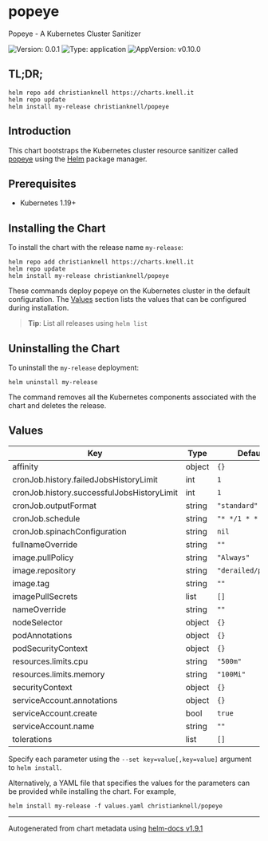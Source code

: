 # popeye

Popeye - A Kubernetes Cluster Sanitizer

![Version: 0.0.1](https://img.shields.io/badge/Version-0.0.1-informational?style=flat-square) ![Type: application](https://img.shields.io/badge/Type-application-informational?style=flat-square) ![AppVersion: v0.10.0](https://img.shields.io/badge/AppVersion-v0.10.0-informational?style=flat-square)

## TL;DR;

```console
helm repo add christianknell https://charts.knell.it
helm repo update
helm install my-release christianknell/popeye
```

## Introduction

This chart bootstraps the Kubernetes cluster resource sanitizer called [popeye](https://github.com/derailed/popeye) using the [Helm](https://helm.sh) package manager.

## Prerequisites

- Kubernetes 1.19+

## Installing the Chart

To install the chart with the release name `my-release`:

```console
helm repo add christianknell https://charts.knell.it
helm repo update
helm install my-release christianknell/popeye
```

These commands deploy popeye on the Kubernetes cluster in the default configuration. The [Values](#values) section lists the values that can be configured during installation.

> **Tip**: List all releases using `helm list`

## Uninstalling the Chart

To uninstall the `my-release` deployment:

```console
helm uninstall my-release
```

The command removes all the Kubernetes components associated with the chart and deletes the release.

## Values

| Key                                        | Type   | Default             | Description |
| ------------------------------------------ | ------ | ------------------- | ----------- |
| affinity                                   | object | `{}`                |             |
| cronJob.history.failedJobsHistoryLimit     | int    | `1`                 |             |
| cronJob.history.successfulJobsHistoryLimit | int    | `1`                 |             |
| cronJob.outputFormat                       | string | `"standard"`        |             |
| cronJob.schedule                           | string | `"* */1 * * *"`     |             |
| cronJob.spinachConfiguration               | string | `nil`               |             |
| fullnameOverride                           | string | `""`                |             |
| image.pullPolicy                           | string | `"Always"`          |             |
| image.repository                           | string | `"derailed/popeye"` |             |
| image.tag                                  | string | `""`                |             |
| imagePullSecrets                           | list   | `[]`                |             |
| nameOverride                               | string | `""`                |             |
| nodeSelector                               | object | `{}`                |             |
| podAnnotations                             | object | `{}`                |             |
| podSecurityContext                         | object | `{}`                |             |
| resources.limits.cpu                       | string | `"500m"`            |             |
| resources.limits.memory                    | string | `"100Mi"`           |             |
| securityContext                            | object | `{}`                |             |
| serviceAccount.annotations                 | object | `{}`                |             |
| serviceAccount.create                      | bool   | `true`              |             |
| serviceAccount.name                        | string | `""`                |             |
| tolerations                                | list   | `[]`                |             |

Specify each parameter using the `--set key=value[,key=value]` argument to `helm install`.

Alternatively, a YAML file that specifies the values for the parameters can be provided while installing the chart. For example,

```console
helm install my-release -f values.yaml christianknell/popeye
```

---

Autogenerated from chart metadata using [helm-docs v1.9.1](https://github.com/norwoodj/helm-docs/releases/v1.9.1)
